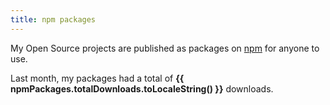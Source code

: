 ```yaml
---
title: npm packages
---
```


<script setup>
import npmPackages from '@/data/npm-packages.json';

const range = npmPackages.downloadsRange.start + ' ~ ' + npmPackages.downloadsRange.end;
const packagesSortedByPopularity = npmPackages.packages.slice().sort((a, b) => b.downloads - a.downloads);
</script>

My Open Source projects are published as packages on [npm](https://www.npmjs.com) for anyone to use.

<span :title="range">Last month</span>, my packages had a total of **{{ npmPackages.totalDownloads.toLocaleString() }}** downloads.

<template v-for="npmPackage in packagesSortedByPopularity">
	<NpmPackage v-bind="npmPackage" />
</template>
